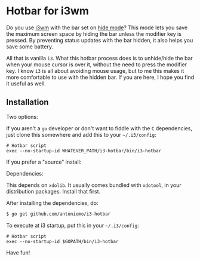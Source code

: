 Hotbar for i3wm
===============

Do you use [i3wm](https://i3wm.org) with the bar set on [hide
mode](https://i3wm.org/docs/userguide.html#_display_mode)? This mode lets you
save the maximum screen space by hiding the bar unless the modifier key is
pressed. By preventing status updates with the bar hidden, it also helps you
save some battery.

All that is vanilla `i3`. What this hotbar process does is to unhide/hide the
bar when your mouse cursor is over it, without the need to press the modifier
key. I know `i3` is all about avoiding mouse usage, but to me this makes it more
comfortable to use with the hidden bar. If you are here, I hope you find it
useful as well.

## Installation

Two options:

If you aren't a `go` developer or don't want to fiddle with the `C`
dependencies, just clone this somewhere and add this to your `~/.i3/config`:

```
# Hotbar script
exec --no-startup-id WHATEVER_PATH/i3-hotbar/bin/i3-hotbar
```

If you prefer a "source" install:

Dependencies:

This depends on `xdolib`. It usually comes bundled with `xdotool`, in your
distribution packages. Install that first.

After installing the dependencies, do:
```bash
$ go get github.com/antoniomo/i3-hotbar
```

To execute at i3 startup, put this in your `~/.i3/config`:

```
# Hotbar script
exec --no-startup-id $GOPATH/bin/i3-hotbar
```

Have fun!
